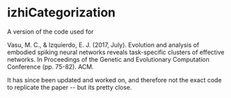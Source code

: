 # izhiCategorization

A version of the code used for

Vasu, M. C., & Izquierdo, E. J. (2017, July). Evolution and analysis of embodied spiking neural networks reveals task-specific clusters of effective networks. In Proceedings of the Genetic and Evolutionary Computation Conference (pp. 75-82). ACM.


It has since been updated and worked on, and therefore not the exact code to replicate the paper -- but its pretty close.
